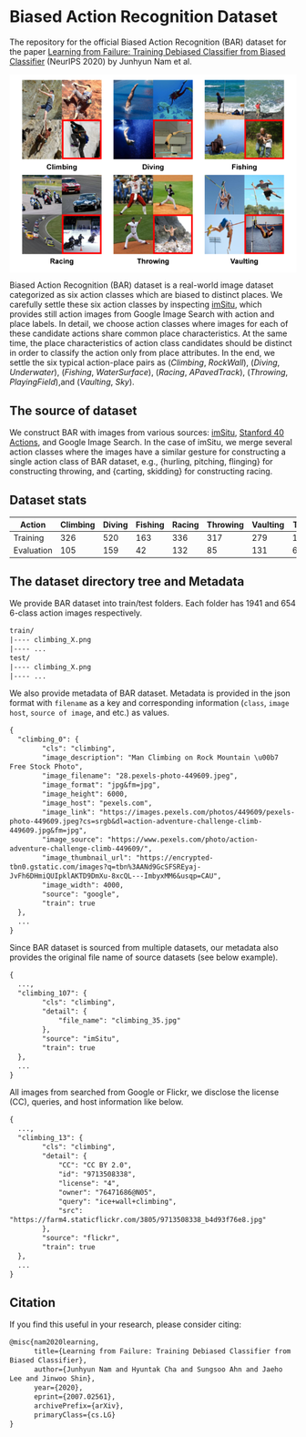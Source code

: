 # Biased Action Recognition Dataset
The repository for the official Biased Action Recognition (BAR) dataset for the paper [Learning from Failure: Training Debiased Classifier from Biased Classifier](https://arxiv.org/pdf/2007.02561.pdf) (NeurIPS 2020) by Junhyun Nam et al. 

<img align="center" src="assets/tiled.png" width="650">
  

Biased Action Recognition (BAR) dataset is a real-world image dataset categorized as six action classes which are biased to distinct places. We carefully settle these six action classes by inspecting [imSitu](http://imsitu.org/), which provides still action images from Google Image Search with action and place labels. In detail, we choose action classes where images for each of these candidate actions share common place characteristics. At the same time, the place characteristics of action class candidates should be distinct in order to classify the action only from place attributes. In the end, we settle the six typical action-place pairs as (*Climbing*, *RockWall*), (*Diving*, *Underwater*), (*Fishing*, *WaterSurface*), (*Racing*, *APavedTrack*), (*Throwing*, *PlayingField*),and (*Vaulting*, *Sky*).

## The source of dataset
We construct BAR with images from various sources: [imSitu](http://imsitu.org/), [Stanford 40 Actions](http://vision.stanford.edu/Datasets/40actions.html), and Google Image Search. In the case of imSitu, we merge several action classes where the images have a similar gesture for constructing a single action class of BAR dataset, e.g., {hurling, pitching, flinging} for constructing throwing, and {carting, skidding} for constructing racing.

## Dataset stats


| Action     | Climbing | Diving | Fishing | Racing | Throwing | Vaulting | Total |
|------------|----------|--------|---------|--------|----------|----------|-------|
| Training   | 326      | 520    | 163     | 336    | 317      | 279      | 1941  |
| Evaluation | 105      | 159    | 42      | 132    | 85       | 131      | 654   |


## The dataset directory tree and Metadata
We provide BAR dataset into train/test folders. Each folder has 1941 and 654 6-class action images respectively. 
```
train/
|---- climbing_X.png
|---- ...
test/
|---- climbing_X.png
|---- ...
```

We also provide metadata of BAR dataset. Metadata is provided in the json format with `filename` as a key and corresponding information (`class`, `image host`, `source of image`, and etc.) as values.
```
{
  "climbing_0": {
        "cls": "climbing",
        "image_description": "Man Climbing on Rock Mountain \u00b7 Free Stock Photo",
        "image_filename": "28.pexels-photo-449609.jpeg",
        "image_format": "jpg&fm=jpg",
        "image_height": 6000,
        "image_host": "pexels.com",
        "image_link": "https://images.pexels.com/photos/449609/pexels-photo-449609.jpeg?cs=srgb&dl=action-adventure-challenge-climb-449609.jpg&fm=jpg",
        "image_source": "https://www.pexels.com/photo/action-adventure-challenge-climb-449609/",
        "image_thumbnail_url": "https://encrypted-tbn0.gstatic.com/images?q=tbn%3AANd9GcSFSREyaj-JvFh6DHmiQUIpklAKTD9DmXu-8xcQL---ImbyxMM6&usqp=CAU",
        "image_width": 4000,
        "source": "google",
        "train": true
  },
  ...
}
```
Since BAR dataset is sourced from multiple datasets, our metadata also provides the original file name of source datasets (see below example).
```
{
  ...,
  "climbing_107": {
        "cls": "climbing",
        "detail": {
            "file_name": "climbing_35.jpg"
        },
        "source": "imSitu",
        "train": true
  },
  ...
}
```
All images from searched from Google or Flickr, we disclose the license (CC), queries, and host information like below.
```
{
  ...,
  "climbing_13": {
        "cls": "climbing",
        "detail": {
            "CC": "CC BY 2.0",
            "id": "9713508338",
            "license": "4",
            "owner": "76471686@N05",
            "query": "ice+wall+climbing",
            "src": "https://farm4.staticflickr.com/3805/9713508338_b4d93f76e8.jpg"
        },
        "source": "flickr",
        "train": true
  },
  ...
}
```

## Citation
If you find this useful in your research, please consider citing:
```
@misc{nam2020learning,
      title={Learning from Failure: Training Debiased Classifier from Biased Classifier}, 
      author={Junhyun Nam and Hyuntak Cha and Sungsoo Ahn and Jaeho Lee and Jinwoo Shin},
      year={2020},
      eprint={2007.02561},
      archivePrefix={arXiv},
      primaryClass={cs.LG}
}
```
